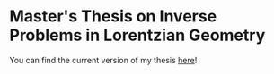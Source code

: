 # Master's Thesis on Inverse Problems in Lorentzian Geometry

You can find the current version of my thesis [here](build/paper.pdf)!
